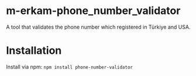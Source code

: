 # m-erkam-phone_number_validator
A tool that validates the phone number which registered in Türkiye and USA.

# Installation
Install via npm:
`npm install phone-number-validator`
